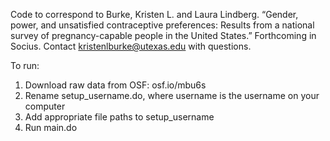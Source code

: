 Code to correspond to Burke, Kristen L. and Laura Lindberg. “Gender, power, and unsatisfied contraceptive preferences: Results from a national survey of pregnancy-capable people in the United States.” Forthcoming in Socius. Contact kristenlburke@utexas.edu with questions.

To run:
1) Download raw data from OSF: osf.io/mbu6s
2) Rename setup_username.do, where username is the username on your computer
3) Add appropriate file paths to setup_username
4) Run main.do
